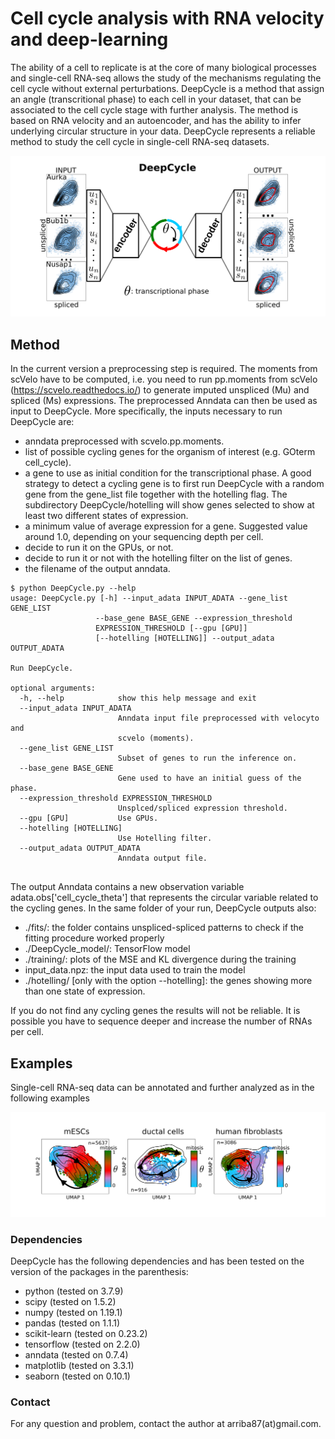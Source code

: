 # Cell cycle analysis with RNA velocity and deep-learning

The ability of a cell to replicate is at the core of many biological processes and single-cell RNA-seq allows the study of the mechanisms regulating the cell cycle without external perturbations. DeepCycle is a method that assign an angle (transcritional phase) to each cell in your dataset, that can be associated to the cell cycle stage with further analysis. The method is based on RNA velocity and an autoencoder, and has the ability to infer underlying circular structure in your data.
DeepCycle represents a reliable method to study the cell cycle in single-cell RNA-seq datasets.

![DeepCycle scheme](images/DeepCycle_scheme.png)

## Method

In the current version a preprocessing step is required. The moments from scVelo have to be computed, i.e. you need to run pp.moments from scVelo (https://scvelo.readthedocs.io/) to generate imputed unspliced (Mu) and spliced (Ms) expressions.
The preprocessed Anndata can then be used as input to DeepCycle. More specifically, the inputs necessary to run DeepCycle are:

* anndata preprocessed with scvelo.pp.moments.
* list of possible cycling genes for the organism of interest (e.g. GOterm cell_cycle). 
* a gene to use as initial condition for the transcriptional phase. A good strategy to detect a cycling gene is to first run DeepCycle with a random gene from the gene_list file together with the hotelling flag. The subdirectory DeepCycle/hotelling will show genes selected to show at least two different states of expression.
* a minimum value of average expression for a gene. Suggested value around 1.0, depending on your sequencing depth per cell.
* decide to run it on the GPUs, or not.
* decide to run it or not with the hotelling filter on the list of genes.
* the filename of the output anndata.

```
$ python DeepCycle.py --help
usage: DeepCycle.py [-h] --input_adata INPUT_ADATA --gene_list GENE_LIST
                   --base_gene BASE_GENE --expression_threshold
                   EXPRESSION_THRESHOLD [--gpu [GPU]]
                   [--hotelling [HOTELLING]] --output_adata OUTPUT_ADATA

Run DeepCycle.

optional arguments:
  -h, --help            show this help message and exit
  --input_adata INPUT_ADATA
                        Anndata input file preprocessed with velocyto and
                        scvelo (moments).
  --gene_list GENE_LIST
                        Subset of genes to run the inference on.
  --base_gene BASE_GENE
                        Gene used to have an initial guess of the phase.
  --expression_threshold EXPRESSION_THRESHOLD
                        Unsplced/spliced expression threshold.
  --gpu [GPU]           Use GPUs.
  --hotelling [HOTELLING]
                        Use Hotelling filter.
  --output_adata OUTPUT_ADATA
                        Anndata output file.
                        
```

The output Anndata contains a new observation variable adata.obs[\'cell_cycle_theta\'] that represents the circular variable related to the cycling genes. In the same folder of your run, DeepCycle outputs also:

* ./fits/: the folder contains unspliced-spliced patterns to check if the fitting procedure worked properly
* ./DeepCycle_model/: TensorFlow model
* ./training/: plots of the MSE and KL divergence during the training
* input_data.npz: the input data used to train the model
* ./hotelling/ [only with the option --hotelling]: the genes showing more than one state of expression.

If you do not find any cycling genes the results will not be reliable. It is possible you have to sequence deeper and increase the number of RNAs per cell.

## Examples

Single-cell RNA-seq data can be annotated and further analyzed as in the following examples

![Data example](images/Data.png)


### Dependencies

DeepCycle has the following dependencies and has been tested on the version of the packages in the parenthesis:
* python (tested on 3.7.9)
* scipy (tested on 1.5.2)
* numpy (tested on 1.19.1)
* pandas (tested on 1.1.1)
* scikit-learn (tested on 0.23.2) 
* tensorflow (tested on 2.2.0)
* anndata (tested on 0.7.4)
* matplotlib (tested on 3.3.1)
* seaborn (tested on 0.10.1)


### Contact

For any question and problem, contact the author at arriba87(at)gmail.com.

